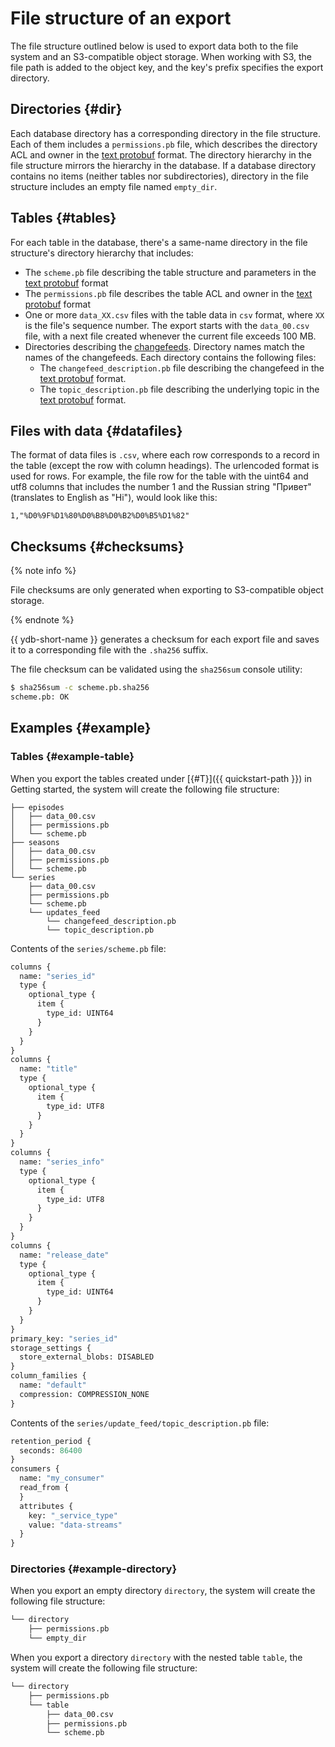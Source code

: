 # File structure of an export

The file structure outlined below is used to export data both to the file system and an S3-compatible object storage. When working with S3, the file path is added to the object key, and the key's prefix specifies the export directory.

## Directories {#dir}

Each database directory has a corresponding directory in the file structure. Each of them includes a `permissions.pb` file, which describes the directory ACL and owner in the [text protobuf](https://developers.google.com/protocol-buffers/docs/reference/cpp/google.protobuf.text_format) format. The directory hierarchy in the file structure mirrors the hierarchy in the database. If a database directory contains no items (neither tables nor subdirectories), directory in the file structure includes an empty file named `empty_dir`.

## Tables {#tables}

For each table in the database, there's a same-name directory in the file structure's directory hierarchy that includes:

- The `scheme.pb` file describing the table structure and parameters in the [text protobuf](https://developers.google.com/protocol-buffers/docs/reference/cpp/google.protobuf.text_format) format
- The `permissions.pb` file describes the table ACL and owner in the [text protobuf](https://developers.google.com/protocol-buffers/docs/reference/cpp/google.protobuf.text_format) format
- One or more `data_XX.csv` files with the table data in `csv` format, where `XX` is the file's sequence number. The export starts with the `data_00.csv` file, with a next file created whenever the current file exceeds 100 MB.
- Directories describing the [changefeeds](https://ydb.tech/docs/en/concepts/cdc). Directory names match the names of the changefeeds. Each directory contains the following files:
  - The `changefeed_description.pb` file describing the changefeed in the [text protobuf](https://developers.google.com/protocol-buffers/docs/reference/cpp/google.protobuf.text_format) format.
  - The `topic_description.pb` file describing the underlying topic in the [text protobuf](https://developers.google.com/protocol-buffers/docs/reference/cpp/google.protobuf.text_format) format.


## Files with data {#datafiles}

The format of data files is `.csv`, where each row corresponds to a record in the table (except the row with column headings). The urlencoded format is used for rows. For example, the file row for the table with the uint64 and utf8 columns that includes the number 1 and the Russian string "Привет" (translates to English as "Hi"), would look like this:

```text
1,"%D0%9F%D1%80%D0%B8%D0%B2%D0%B5%D1%82"
```

## Checksums {#checksums}

{% note info %}

File checksums are only generated when exporting to S3-compatible object storage.

{% endnote %}

{{ ydb-short-name }} generates a checksum for each export file and saves it to a corresponding file with the `.sha256` suffix.

The file checksum can be validated using the `sha256sum` console utility:

```sh
$ sha256sum -c scheme.pb.sha256
scheme.pb: OK
```

## Examples {#example}

### Tables {#example-table}

When you export the tables created under [{#T}]({{ quickstart-path }}) in Getting started, the system will create the following file structure:

```text
├── episodes
│   ├── data_00.csv
│   ├── permissions.pb
│   └── scheme.pb
├── seasons
│   ├── data_00.csv
│   ├── permissions.pb
│   └── scheme.pb
└── series
    ├── data_00.csv
    ├── permissions.pb
    └── scheme.pb
    └── updates_feed
        └── changefeed_description.pb
        └── topic_description.pb
```

Contents of the `series/scheme.pb` file:

```proto
columns {
  name: "series_id"
  type {
    optional_type {
      item {
        type_id: UINT64
      }
    }
  }
}
columns {
  name: "title"
  type {
    optional_type {
      item {
        type_id: UTF8
      }
    }
  }
}
columns {
  name: "series_info"
  type {
    optional_type {
      item {
        type_id: UTF8
      }
    }
  }
}
columns {
  name: "release_date"
  type {
    optional_type {
      item {
        type_id: UINT64
      }
    }
  }
}
primary_key: "series_id"
storage_settings {
  store_external_blobs: DISABLED
}
column_families {
  name: "default"
  compression: COMPRESSION_NONE
}
```

Contents of the `series/update_feed/topic_description.pb` file:

```proto
retention_period {
  seconds: 86400
}
consumers {
  name: "my_consumer"
  read_from {
  }
  attributes {
    key: "_service_type"
    value: "data-streams"
  }
}
```

### Directories {#example-directory}

When you export an empty directory `directory`, the system will create the following file structure:

```markdown
└── directory
    ├── permissions.pb
    └── empty_dir
```

When you export a directory `directory` with the nested table `table`, the system will create the following file structure:

```markdown
└── directory
    ├── permissions.pb
    └── table
        ├── data_00.csv
        ├── permissions.pb
        └── scheme.pb
```
